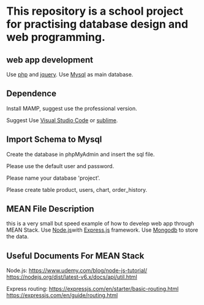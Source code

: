 

##
This repository is a school project for practising database design and web programming. 
=======

## web app development
Use [php](https://www.php.net/docs.php) and [jquery](https://api.jquery.com/).
Use [Mysql](https://www.mysql.com/) as main database.

## Dependence


Install MAMP, suggest use the professional version.

Suggest Use [Visual Studio Code](http://code.visualstudio.com/) or [sublime](https://www.sublimetext.com/).

## Import Schema to Mysql


Create the database in phpMyAdmin and insert the sql file.

Please use the default user and password.

Please name your database 'project'.

Please create table product, users, chart, order_history.

## MEAN File Description
this is a very small but speed example of how to develep web app through MEAN Stack.
Use [Node.js](https://nodejs.org/en/)with [Express.js](https://expressjs.com/) framework.
Use [Mongodb](https://www.mongodb.com/) to store the data.

## Useful Documents For MEAN Stack
Node.js: 
https://www.udemy.com/blog/node-js-tutorial/
https://nodejs.org/dist/latest-v6.x/docs/api/util.html

Express routing: 
https://expressjs.com/en/starter/basic-routing.html
https://expressjs.com/en/guide/routing.html 


